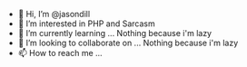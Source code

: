 - 👋 Hi, I’m @jasondill
- 👀 I’m interested in PHP and Sarcasm
- 🌱 I’m currently learning ... Nothing because i'm lazy
- 💞️ I’m looking to collaborate on ... Nothing because i'm lazy
- 📫 How to reach me ... 

<!---
jasondill/jasondill is a ✨ special ✨ repository because its `README.md` (this file) appears on your GitHub profile.
You can click the Preview link to take a look at your changes.
--->
